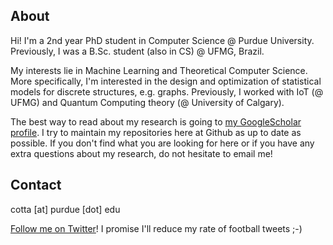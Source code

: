 ## About

Hi! I'm a 2nd year PhD student in Computer Science @ Purdue University. Previously, I was a B.Sc. student (also in CS) @ UFMG, Brazil.

My interests lie in Machine Learning and Theoretical Computer Science. More specifically, I'm interested in the design and optimization of statistical models for discrete structures, e.g. graphs. Previously, I worked with IoT (@ UFMG) and Quantum Computing theory (@ University of Calgary).

The best way to read about my research is going to [my GoogleScholar profile](https://goo.gl/zrNQue). I try to maintain my repositories here at Github as up to date as possible. If you don't find what you are looking for here or if you have any extra questions about my research, do not hesitate to email me!

## Contact

cotta [at] purdue [dot] edu 

[Follow me on Twitter](www.twitter.com/cottascience)! I promise I'll reduce my rate of football tweets ;-)
